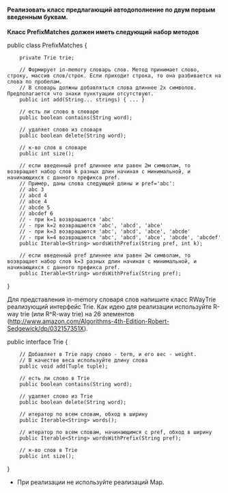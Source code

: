 <h4>Реализовать класс предлагающий автодополнение по двум первым введенным буквам.</h4>

<b>Класс PrefixMatches должен иметь следующий набор методов</b>

public class PrefixMatches {

        private Trie trie;

        // Формирует in-memory словарь слов. Метод принимает слово, строку, массив слов/строк. Если приходит строка, то она разбивается на слова по пробелам.
        // В словарь должны добавляться слова длиннее 2х символов. Предполагается что знаки пунктуации отсутствуют.
        public int add(String... strings) { ... }

        // есть ли слово в словаре
        public boolean contains(String word);

        // удаляет слово из словаря
        public boolean delete(String word);

        // к-во слов в словаре
        public int size();

        // если введенный pref длиннее или равен 2м символам, то возвращает набор слов k разных длин начиная с минимальной, и начинающихся с данного префикса pref.
        // Пример, даны слова следующей длины и pref='abc':
        // abc 3
        // abcd 4
        // abce 4
        // abcde 5
        // abcdef 6
        // - при k=1 возвращаются 'abc'
        // - при k=2 возвращаются 'abc', 'abcd', 'abce'
        // - при k=3 возвращаются 'abc', 'abcd', 'abce', 'abcde'
        // - при k=4 возвращаются 'abc', 'abcd', 'abce', 'abcde', 'abcdef'
        public Iterable<String> wordsWithPrefix(String pref, int k);

        // если введенный pref длиннее или равен 2м символам, то возвращает набор слов k=3 разных длин начиная с минимальной, и начинающихся с данного префикса pref.
        public Iterable<String> wordsWithPrefix(String pref);

}

Для представления in-memory словаря слов напишите класс RWayTrie реализующий интерфейс Trie. Как идею для реализации используйте R-way trie (или R^R-way trie) на 26 элементов (http://www.amazon.com/Algorithms-4th-Edition-Robert-Sedgewick/dp/032157351X).

public interface Trie {

        // Добавляет в Trie пару слово - term, и его вес - weight.
        // В качестве веса используйте длину слова
        public void add(Tuple tuple);

        // есть ли слово в Trie
        public boolean contains(String word);

        // удаляет слово из Trie
        public boolean delete(String word);

        // итератор по всем словам, обход в ширину
        public Iterable<String> words();

        // итератор по всем словам, начинающимся с pref, обход в ширину
        public Iterable<String> wordsWithPrefix(String pref);

        // к-во слов в Trie
        public int size();

}

- При реализации не используйте реализаций Map.
